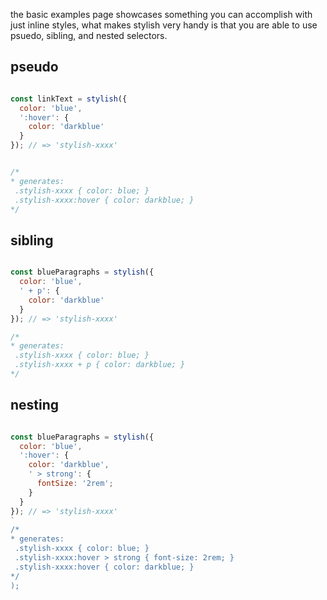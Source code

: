 the basic examples page showcases something you can accomplish with just inline styles, what makes stylish very handy is that you are able to use psuedo, sibling, and nested selectors.


## pseudo 

```javascript

const linkText = stylish({
  color: 'blue',
  ':hover': {
    color: 'darkblue'
  }
}); // => 'stylish-xxxx'


/*
* generates:
 .stylish-xxxx { color: blue; }
 .stylish-xxxx:hover { color: darkblue; }
*/

```

## sibling 

```javascript

const blueParagraphs = stylish({
  color: 'blue',
  ' + p': {
    color: 'darkblue'
  }
}); // => 'stylish-xxxx'

/*
* generates:
 .stylish-xxxx { color: blue; }
 .stylish-xxxx + p { color: darkblue; }
*/

```

## nesting 

```javascript

const blueParagraphs = stylish({
  color: 'blue',
  ':hover': {
    color: 'darkblue',
    ' > strong': {
      fontSize: '2rem';
    }
  }
}); // => 'stylish-xxxx'
`
/*
* generates:
 .stylish-xxxx { color: blue; }
 .stylish-xxxx:hover > strong { font-size: 2rem; }
 .stylish-xxxx:hover { color: darkblue; }
*/
);

```

